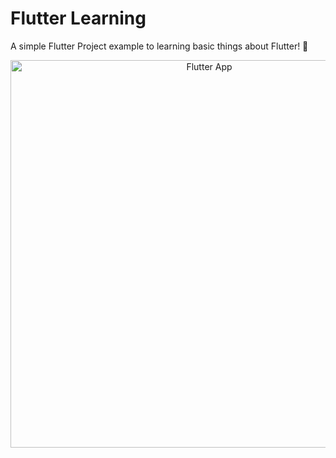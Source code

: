 # Flutter Learning

A simple Flutter Project example to learning basic things about Flutter! 🎉

<p align="center">
    <img alt="Flutter App" height="620" src="https://i.imgur.com/xiMD8GL.png" />
</p>
